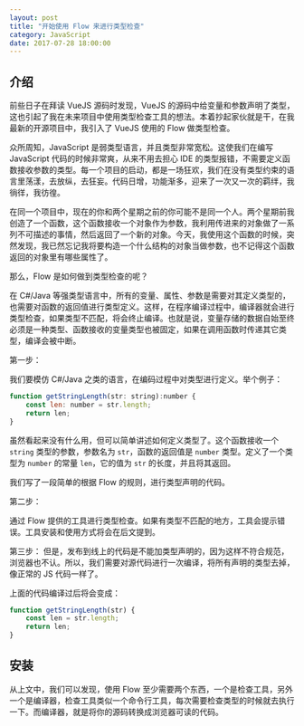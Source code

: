 ```yaml
---
layout: post
title: "开始使用 Flow 来进行类型检查"
category: JavaScript
date: 2017-07-28 18:00:00
---
```


## 介绍

前些日子在拜读 VueJS 源码时发现，VueJS 的源码中给变量和参数声明了类型，这也引起了我在未来项目中使用类型检查工具的想法。本着抄起家伙就是干，在我最新的开源项目中，我引入了 VueJS 使用的 Flow 做类型检查。

众所周知，JavaScript 是弱类型语言，并且类型非常宽松。这使我们在编写 JavaScript 代码的时候非常爽，从来不用去担心 IDE 的类型报错，不需要定义函数接收参数的类型。每一个项目的启动，都是一场狂欢，我们在没有类型约束的语言里荡漾，去放纵，去狂妄。代码日增，功能渐多，迎来了一次又一次的羁绊，我徜徉，我彷徨。

在同一个项目中，现在的你和两个星期之前的你可能不是同一个人。两个星期前我创造了一个函数，这个函数接收一个对象作为参数，我利用传进来的对象做了一系列不可描述的事情，然后返回了一个新的对象。今天，我使用这个函数的时候，突然发现，我已然忘记我将要构造一个什么结构的对象当做参数，也不记得这个函数返回的对象里有哪些属性了。

那么，Flow 是如何做到类型检查的呢？

在 C#/Java 等强类型语言中，所有的变量、属性、参数是需要对其定义类型的，也需要对函数的返回值进行类型定义。这样，在程序编译过程中，编译器就会进行类型检查，如果类型不匹配，将会终止编译。也就是说，变量存储的数据自始至终必须是一种类型、函数接收的变量类型也被固定，如果在调用函数时传递其它类型，编译会被中断。

第一步：

我们要模仿 C#/Java 之类的语言，在编码过程中对类型进行定义。举个例子：

```js
function getStringLength(str: string):number {
    const len: number = str.length;
    return len;
}
```

虽然看起来没有什么用，但可以简单讲述如何定义类型了。这个函数接收一个 `string` 类型的参数，参数名为 `str`，函数的返回值是 `number` 类型。定义了一个类型为 `number` 的常量 `len`，它的值为 `str` 的长度，并且将其返回。

我们写了一段简单的根据 Flow 的规则，进行类型声明的代码。


第二步：

通过 Flow 提供的工具进行类型检查。如果有类型不匹配的地方，工具会提示错误。工具安装和使用方式将会在后文提到。

第三步：
但是，发布到线上的代码是不能加类型声明的，因为这样不符合规范，浏览器也不认。所以，我们需要对源代码进行一次编译，将所有声明的类型去掉，像正常的 JS 代码一样了。

上面的代码编译过后将会变成：

```js
function getStringLength(str) {
    const len = str.length;
    return len;
}
```



## 安装

从上文中，我们可以发现，使用 Flow 至少需要两个东西，一个是检查工具，另外一个是编译器，检查工具类似一个命令行工具，每次需要检查类型的时候就去执行一下。而编译器，就是将你的源码转换成浏览器可读的代码。


